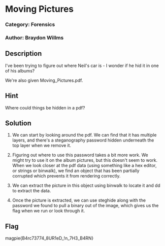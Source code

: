 
# Moving Pictures
### Category: Forensics
### Author: Braydon Willms

## Description
I've been trying to figure out where Neil's car is - I wonder if he hid it in one of his albums?

We're also given Moving\_Pictures.pdf.

## Hint
Where could things be hidden in a pdf?

## Solution
1. We can start by looking around the pdf. We can find that it has multiple layers, and there's a steganography password hidden underneath the top layer when we remove it.

2. Figuring out where to use this password takes a bit more work. We might try to use it on the album pictures, but this doesn't seem to work. When we look closer at the pdf data (using something like a hex editor, or strings or binwalk), we find an object that has been partially corrupted which prevents it from rendering correctly.

3. We can extract the picture in this object using binwalk to locate it and dd to extract the data.

4. Once the picture is extracted, we can use steghide along with the password we found to pull a binary out of the image, which gives us the flag when we run or look through it.

## Flag
magpie{B4rc73774\_8UR1eD\_!n\_7H3\_B4RN}
